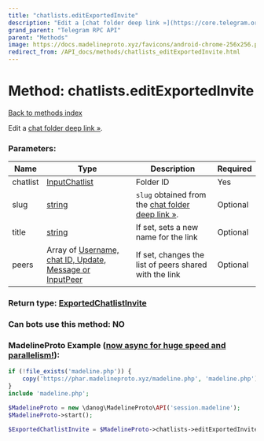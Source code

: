 ```yaml
---
title: "chatlists.editExportedInvite"
description: "Edit a [chat folder deep link »](https://core.telegram.org/api/links#chat-folder-links)."
grand_parent: "Telegram RPC API"
parent: "Methods"
image: https://docs.madelineproto.xyz/favicons/android-chrome-256x256.png
redirect_from: /API_docs/methods/chatlists_editExportedInvite.html
---
```

# Method: chatlists.editExportedInvite
[Back to methods index](index.html)



Edit a [chat folder deep link »](https://core.telegram.org/api/links#chat-folder-links).

### Parameters:

| Name     |    Type       | Description | Required |
|----------|---------------|-------------|----------|
|chatlist|[InputChatlist](/API_docs/types/InputChatlist.html) | Folder ID | Yes|
|slug|[string](/API_docs/types/string.html) | `slug` obtained from the [chat folder deep link »](https://core.telegram.org/api/links#chat-folder-links). | Optional|
|title|[string](/API_docs/types/string.html) | If set, sets a new name for the link | Optional|
|peers|Array of [Username, chat ID, Update, Message or InputPeer](/API_docs/types/InputPeer.html) | If set, changes the list of peers shared with the link | Optional|


### Return type: [ExportedChatlistInvite](/API_docs/types/ExportedChatlistInvite.html)

### Can bots use this method: **NO**


### MadelineProto Example ([now async for huge speed and parallelism!](https://docs.madelineproto.xyz/docs/ASYNC.html)):


```php
if (!file_exists('madeline.php')) {
    copy('https://phar.madelineproto.xyz/madeline.php', 'madeline.php');
}
include 'madeline.php';

$MadelineProto = new \danog\MadelineProto\API('session.madeline');
$MadelineProto->start();

$ExportedChatlistInvite = $MadelineProto->chatlists->editExportedInvite(chatlist: $InputChatlist, slug: 'string', title: 'string', peers: [$InputPeer, $InputPeer], );
```

